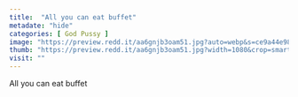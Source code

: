 ```yaml
---
title:  "All you can eat buffet"
metadate: "hide"
categories: [ God Pussy ]
image: "https://preview.redd.it/aa6gnjb3oam51.jpg?auto=webp&s=ce9a44e988613f560b5db486d39e94008843a61d"
thumb: "https://preview.redd.it/aa6gnjb3oam51.jpg?width=1080&crop=smart&auto=webp&s=b1a3133e9988588dbe6c59517bfba97612b863b3"
visit: ""
---
```

All you can eat buffet
